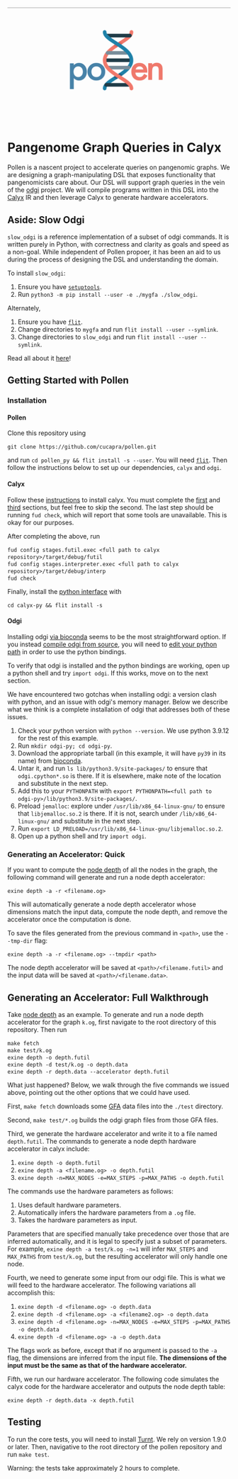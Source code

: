 <h1>
<p align="center">
<img src="https://github.com/cucapra/pollen/blob/main/pollen_icon.png">
</h1>

Pangenome Graph Queries in Calyx
================================

Pollen is a nascent project to accelerate queries on pangenomic graphs.
We are designing a graph-manipulating DSL that exposes functionality that pangenomicists care about.
Our DSL will support graph queries in the vein of the [odgi][] project.
We will compile programs written in this DSL into the [Calyx][] IR and then leverage Calyx to generate hardware accelerators.


Aside: Slow Odgi
----------------

`slow_odgi` is a reference implementation of a subset of odgi commands.
It is written purely in Python, with correctness and clarity as goals and speed as a non-goal.
While independent of Pollen propoer, it has been an aid to us during the process of designing the DSL and understanding the domain.

To install `slow_odgi`:
1. Ensure you have [`setuptools`](https://packaging.python.org/en/latest/tutorials/installing-packages/#ensure-pip-setuptools-and-wheel-are-up-to-date).
2. Run `python3 -m pip install --user -e ./mygfa ./slow_odgi`.

Alternately,
1. Ensure you have [`flit`][flit].
1. Change directories to `mygfa` and run `flit install --user --symlink`.
2. Change directories to `slow_odgi` and run `flit install --user --symlink`.

Read all about it [here](slow_odgi/README.md)!


Getting Started with Pollen
---------------------------

### Installation


#### Pollen

Clone this repository using
```
git clone https://github.com/cucapra/pollen.git
```
and run `cd pollen_py && flit install -s --user`. You will need [`flit`][flit]. Then follow the instructions below to set up our dependencies, `calyx` and `odgi`.


#### Calyx

Follow these [instructions](https://docs.calyxir.org/) to install calyx. You must complete the [first](https://docs.calyxir.org/#compiler-installation) and [third](https://docs.calyxir.org/#installing-the-command-line-driver) sections, but feel free to skip the second. The last step should be running `fud check`, which will report that some tools are unavailable. This is okay for our purposes.

After completing the above, run
```
fud config stages.futil.exec <full path to calyx repository>/target/debug/futil
fud config stages.interpreter.exec <full path to calyx repository>/target/debug/interp
fud check
```

Finally, install the [python interface](https://docs.calyxir.org/calyx-py.html) with
```
cd calyx-py && flit install -s
```

#### Odgi

Installing odgi [via bioconda](https://odgi.readthedocs.io/en/latest/rst/installation.html#bioconda) seems to be the most straightforward option. If you instead [compile odgi from source](https://odgi.readthedocs.io/en/latest/rst/installation.html#building-from-source), you will need to [edit your python path](https://odgi.readthedocs.io/en/latest/rst/binding/usage.html) in order to use the python bindings.

To verify that odgi is installed and the python bindings are working, open up a python shell and try `import odgi`. If this works, move on to the next section.

We have encountered two gotchas when installing odgi: a version clash with python, and an issue with odgi's memory manager. Below we describe what we think is a complete installation of odgi that addresses both of these issues.

1. Check your python version with `python --version`. We use python 3.9.12 for the rest of this example.
2. Run `mkdir odgi-py; cd odgi-py`.
3. Download the appropriate tarball (in this example, it will have `py39` in its name) from [bioconda][].
4. Untar it, and run `ls lib/python3.9/site-packages/` to ensure that `odgi.cpython*.so` is there. If it is elsewhere, make note of the location and substitute in the next step.
5. Add this to your `PYTHONPATH` with `export PYTHONPATH=<full path to odgi-py>/lib/python3.9/site-packages/`.
6. Preload `jemalloc`: explore under `/usr/lib/x86_64-linux-gnu/` to ensure that `libjemalloc.so.2` is there. If it is not, search under `/lib/x86_64-linux-gnu/` and substitute in the next step.
7. Run `export LD_PRELOAD=/usr/lib/x86_64-linux-gnu/libjemalloc.so.2`.
8. Open up a python shell and try `import odgi`.

### Generating an Accelerator: Quick

If you want to compute the [node depth](https://pangenome.github.io/odgi.github.io/rst/commands/odgi_depth.html) of all the nodes in the graph, the following command will generate and run a node depth accelerator:
```
exine depth -a -r <filename.og>
```

This will automatically generate a node depth accelerator whose dimensions match the input data, compute the node depth, and remove the accelerator once the computation is done.

To save the files generated from the previous command in `<path>`, use the `--tmp-dir` flag:
```
exine depth -a -r <filename.og> --tmpdir <path>
```
The node depth accelerator will be saved at `<path>/<filename.futil>` and the input data will be saved at `<path>/<filename.data>`.


Generating an Accelerator: Full Walkthrough
-------------------------------------------

Take [node depth](https://pangenome.github.io/odgi.github.io/rst/commands/odgi_depth.html) as an example. To generate and run a node depth accelerator for the graph `k.og`, first navigate to the root directory of this repository. Then run
```
make fetch
make test/k.og
exine depth -o depth.futil
exine depth -d test/k.og -o depth.data
exine depth -r depth.data --accelerator depth.futil
```

What just happened? Below, we walk through the five commands we issued above, pointing out the other options that we could have used.

First, `make fetch` downloads some [GFA][] data files into the `./test` directory.

Second, `make test/*.og` builds the odgi graph files from those GFA files.

Third, we generate the hardware accelerator and write it to a file named `depth.futil`. The commands to generate a node depth hardware accelerator in calyx include:

1. `exine depth -o depth.futil`
2. `exine depth -a <filename.og> -o depth.futil`
3. `exine depth -n=MAX_NODES -e=MAX_STEPS -p=MAX_PATHS -o depth.futil`

The commands use the hardware parameters as follows:
1. Uses default hardware parameters.
2. Automatically infers the hardware parameters from a `.og` file.
3. Takes the hardware parameters as input.

Parameters that are specified manually take precedence over those that are inferred automatically, and it is legal to specify just a subset of parameters. For example, `exine depth -a test/k.og -n=1` will infer `MAX_STEPS` and `MAX_PATHS` from `test/k.og`, but the resulting accelerator will only handle one node.

Fourth, we need to generate some input from our odgi file. This is what we will feed to the hardware accelerator. The following variations all accomplish this:

1. `exine depth -d <filename.og> -o depth.data`
2. `exine depth -d <filename.og> -a <filename2.og> -o depth.data`
3. `exine depth -d <filename.og> -n=MAX_NODES -e=MAX_STEPS -p=MAX_PATHS -o depth.data`
4. `exine depth -d <filename.og> -a -o depth.data`

The flags work as before, except that if no argument is passed to the `-a` flag, the dimensions are inferred from the input file. **The dimensions of the input must be the same as that of the hardware accelerator.**

Fifth, we run our hardware accelerator. The following code simulates the calyx code for the hardware accelerator and outputs the node depth table:

```
exine depth -r depth.data -x depth.futil
```

Testing
-------

To run the core tests, you will need to install [Turnt][]. We rely on version 1.9.0 or later. Then, navigative to the root directory of the pollen repository and run `make test`.

Warning: the tests take approximately 2 hours to complete.

[calyx]: https://calyxir.org
[odgi]: https://odgi.readthedocs.io/en/latest/
[gfa]: https://github.com/lh3/gfatools/blob/master/doc/rGFA.md#the-reference-gfa-rgfa-format
[bioconda]: https://anaconda.org/bioconda/odgi/files
[flit]: https://flit.pypa.io/en/stable/
[turnt]: https://github.com/cucapra/turnt
